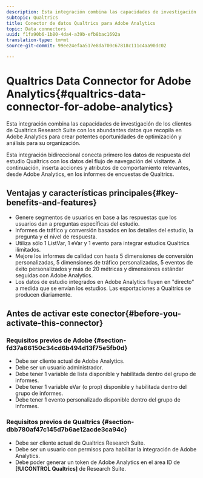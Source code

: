 ```yaml
---
description: Esta integración combina las capacidades de investigación de los clientes de Qualtrics Research Suite con los abundantes datos que recopila en Adobe Analytics para crear potentes oportunidades de optimización y análisis para su organización.
subtopic: Qualtrics
title: Conector de datos Qualtrics para Adobe Analytics
topic: Data connectors
uuid: f1fa90b6-1b80-4da4-a39b-efb8bac1692a
translation-type: tm+mt
source-git-commit: 99ee24efaa517e8da700c67818c111c4aa90dc02

---
```



# Qualtrics Data Connector for Adobe Analytics{#qualtrics-data-connector-for-adobe-analytics}

Esta integración combina las capacidades de investigación de los clientes de Qualtrics Research Suite con los abundantes datos que recopila en Adobe Analytics para crear potentes oportunidades de optimización y análisis para su organización.

Esta integración bidireccional conecta primero los datos de respuesta del estudio Qualtrics con los datos del flujo de navegación del visitante. A continuación, inserta acciones y atributos de comportamiento relevantes, desde Adobe Analytics, en los informes de encuestas de Qualtrics.

## Ventajas y características principales{#key-benefits-and-features}

* Genere segmentos de usuarios en base a las respuestas que los usuarios dan a preguntas específicas del estudio.
* Informes de tráfico y conversión basados en los detalles del estudio, la pregunta y el nivel de respuesta.
* Utiliza sólo 1 ListVar, 1 eVar y 1 evento para integrar estudios Qualtrics ilimitados.
* Mejore los informes de calidad con hasta 5 dimensiones de conversión personalizadas, 5 dimensiones de tráfico personalizadas, 5 eventos de éxito personalizados y más de 20 métricas y dimensiones estándar seguidas con Adobe Analytics.
* Los datos de estudio integrados en Adobe Analytics fluyen en "directo" a medida que se envían los estudios. Las exportaciones a Qualtrics se producen diariamente.

## Antes de activar este conector{#before-you-activate-this-connector}

### Requisitos previos de Adobe {#section-fd37a66150c34cd6b494d13f75e5fb0d}

* Debe ser cliente actual de Adobe Analytics.
* Debe ser un usuario administrador.
* Debe tener 1 variable de lista disponible y habilitada dentro del grupo de informes.
* Debe tener 1 variable eVar (o prop) disponible y habilitada dentro del grupo de informes.
* Debe tener 1 evento personalizado disponible dentro del grupo de informes.

### Requisitos previos de Qualtrics {#section-dbb780af47c145d7b6ae12acde3ca94c}

* Debe ser cliente actual de Qualtrics Research Suite.
* Debe ser un usuario con permisos para habilitar la integración de Adobe Analytics.
* Debe poder generar un token de Adobe Analytics en el área ID de **[!UICONTROL Qualtrics]** de Research Suite.

